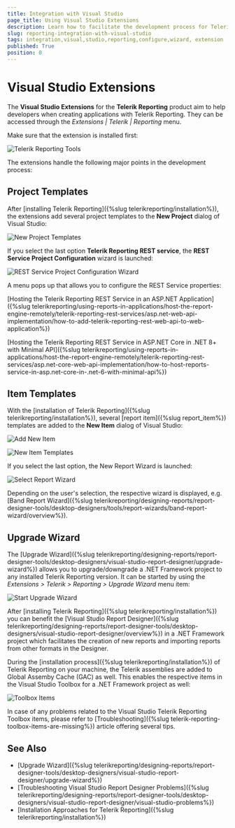 ```yaml
---
title: Integration with Visual Studio
page_title: Using Visual Studio Extensions
description: Learn how to facilitate the development process for Telerik Reporting with the Visual Studio Extensions.
slug: reporting-integration-with-visual-studio
tags: integration,visual,studio,reporting,configure,wizard, extension
published: True
position: 0
---
```

# Visual Studio Extensions

The **Visual Studio Extensions** for the **Telerik Reporting** product aim to help developers when creating applications with Telerik Reporting. They can be accessed through the *Extensions | Telerik | Reporting* menu.

Make sure that the extension is installed first:

![Telerik Reporting Tools](images/telerik-reporting-tools.png)  

The extensions handle the following major points in the development process:

## Project Templates

After [installing Telerik Reporting]({%slug telerikreporting/installation%}), the extensions add several project templates to the **New Project** dialog of Visual Studio:

![New Project Templates](images/new-project-templates.png)   

If you select the last option **Telerik Reporting REST service**, the **REST Service Project Configuration** wizard is launched:

![REST Service Project Configuration Wizard](images/rest-service-project-configuration-wizard.png)  

A menu pops up that allows you to configure the REST Service properties:


[Hosting the Telerik Reporting REST Service in an ASP.NET Application]({%slug telerikreporting/using-reports-in-applications/host-the-report-engine-remotely/telerik-reporting-rest-services/asp.net-web-api-implementation/how-to-add-telerik-reporting-rest-web-api-to-web-application%})

[Hosting the Telerik Reporting REST Service in ASP.NET Core in .NET 8+ with Minimal API]({%slug telerikreporting/using-reports-in-applications/host-the-report-engine-remotely/telerik-reporting-rest-services/asp.net-core-web-api-implementation/how-to-host-reports-service-in-asp.net-core-in-.net-6-with-minimal-api%})

## Item Templates

With the [installation of Telerik Reporting]({%slug telerikreporting/installation%}), several [report item]({%slug report_item%}) templates are added to the **New Item** dialog of Visual Studio:

![Add New Item](images/add-new-item.png)  

![New Item Templates](images/new-item-templates.png)   

If you select the last option, the New Report Wizard is launched:

![Select Report Wizard](images/report-wizard.png)    

Depending on the user's selection, the respective wizard is displayed, e.g. [Band Report Wizard]({%slug telerikreporting/designing-reports/report-designer-tools/desktop-designers/tools/report-wizards/band-report-wizard/overview%}).

## Upgrade Wizard

The [Upgrade Wizard]({%slug telerikreporting/designing-reports/report-designer-tools/desktop-designers/visual-studio-report-designer/upgrade-wizard%}) allows you to upgrade/downgrade a .NET Framework project to any installed Telerik Reporting version. It can be started by using the *Extensions > Telerik > Reporting > Upgrade Wizard* menu item:

![Start Upgrade Wizard](images/start-upgrade-wizard.png) 

After [installing Telerik Reporting]({%slug telerikreporting/installation%}) you can benefit the [Visual Studio Report Designer]({%slug telerikreporting/designing-reports/report-designer-tools/desktop-designers/visual-studio-report-designer/overview%}) in a .NET Framework project which facilitates the creation of new reports and importing reports from other formats in the Designer.

During the [installation process]({%slug telerikreporting/installation%}) of Telerik Reporting on your machine, the Telerik assemblies are added to Global Assemby Cache (GAC) as well. This enables the respective items in the Visual Studio Toolbox for a .NET Framework project as well:

![Toolbox Items](images/toolbox-items.png) 

In case of any problems related to the Visual Studio Telerik Reporting Toolbox items, please refer to [Troubleshooting]({%slug telerik-reporting-toolbox-items-are-missing%}) article offering several tips.

## See Also

- [Upgrade Wizard]({%slug telerikreporting/designing-reports/report-designer-tools/desktop-designers/visual-studio-report-designer/upgrade-wizard%})
- [Troubleshooting Visual Studio Report Designer Problems]({%slug telerikreporting/designing-reports/report-designer-tools/desktop-designers/visual-studio-report-designer/visual-studio-problems%})
- [Installation Approaches for Telerik Reporting]({%slug telerikreporting/installation%})

